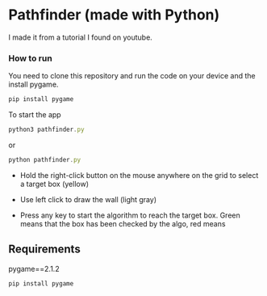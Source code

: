 # Pathfinder (made with Python)

I made it from a tutorial I found on youtube.

### How to run

You need to clone this repository and run the code on your device and the install pygame.

```jsx
pip install pygame
```

To start the app

```jsx
python3 pathfinder.py
```

or

```jsx
python pathfinder.py
```

- Hold the right-click button on the mouse anywhere on the grid to select a target box (yellow)

- Use left click to draw the wall (light gray)

- Press any key to start the algorithm to reach the target box. Green means that the box has been checked by the algo, red means

## Requirements

pygame==2.1.2

```jsx
pip install pygame
```
